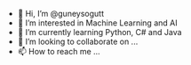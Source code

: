 - 👋 Hi, I’m @guneysogutt
- 👀 I’m interested in Machine Learning and AI
- 🌱 I’m currently learning Python, C# and Java
- 💞️ I’m looking to collaborate on ...
- 📫 How to reach me ...

<!---
guneysogutt/guneysogutt is a ✨ special ✨ repository because its `README.md` (this file) appears on your GitHub profile.
You can click the Preview link to take a look at your changes.
--->
